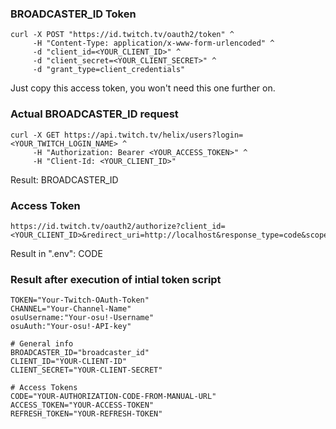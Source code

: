### BROADCASTER_ID Token

```
curl -X POST "https://id.twitch.tv/oauth2/token" ^
     -H "Content-Type: application/x-www-form-urlencoded" ^
     -d "client_id=<YOUR_CLIENT_ID>" ^
     -d "client_secret=<YOUR_CLIENT_SECRET>" ^
     -d "grant_type=client_credentials"
```

Just copy this access token, you won't need this one further on.

### Actual BROADCASTER_ID request

```
curl -X GET https://api.twitch.tv/helix/users?login=<YOUR_TWITCH_LOGIN_NAME> ^
     -H "Authorization: Bearer <YOUR_ACCESS_TOKEN>" ^
     -H "Client-Id: <YOUR_CLIENT_ID>"
```

Result: BROADCASTER_ID

### Access Token

```
https://id.twitch.tv/oauth2/authorize?client_id=<YOUR_CLIENT_ID>&redirect_uri=http://localhost&response_type=code&scope=chat:read+chat:edit+channel:manage:vips+channel:read:redemptions+channel:manage:polls+moderation:read+channel:manage:broadcast+moderator:read:followers
```

Result in ".env": CODE

### Result after execution of intial token script

```
TOKEN="Your-Twitch-OAuth-Token"
CHANNEL="Your-Channel-Name"
osuUsername:"Your-osu!-Username"
osuAuth:"Your-osu!-API-key"

# General info
BROADCASTER_ID="broadcaster_id"
CLIENT_ID="YOUR-CLIENT-ID"
CLIENT_SECRET="YOUR-CLIENT-SECRET"

# Access Tokens
CODE="YOUR-AUTHORIZATION-CODE-FROM-MANUAL-URL"
ACCESS_TOKEN="YOUR-ACCESS-TOKEN"
REFRESH_TOKEN="YOUR-REFRESH-TOKEN"
```
